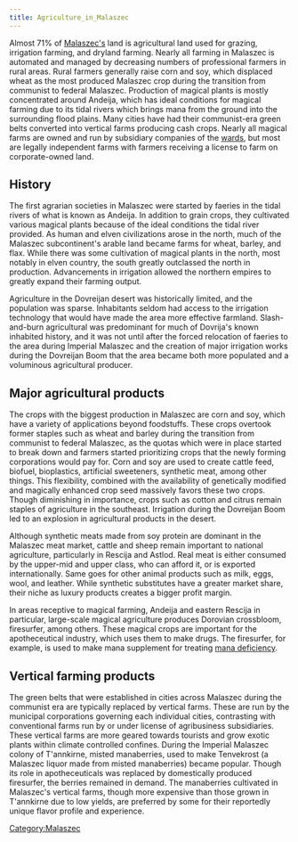 ```yaml
---
title: Agriculture_in_Malaszec
---
```

Almost 71% of [Malaszec's](Malaszec "wikilink") land is agricultural
land used for grazing, irrigation farming, and dryland farming. Nearly
all farming in Malaszec is automated and managed by decreasing numbers
of professional farmers in rural areas. Rural farmers generally raise
corn and soy, which displaced wheat as the most produced Malaszec crop
during the transition from communist to federal Malaszec. Production of
magical plants is mostly concentrated around Andeija, which has ideal
conditions for magical farming due to its tidal rivers which brings mana
from the ground into the surrounding flood plains. Many cities have had
their communist-era green belts converted into vertical farms producing
cash crops. Nearly all magical farms are owned and run by subsidiary
companies of the [wards](Wards_and_cities_of_Malaszec "wikilink"), but
most are legally independent farms with farmers receiving a license to
farm on corporate-owned land.

## History

The first agrarian societies in Malaszec were started by faeries in the
tidal rivers of what is known as Andeija. In addition to grain crops,
they cultivated various magical plants because of the ideal conditions
the tidal river provided. As human and elven civilizations arose in the
north, much of the Malaszec subcontinent's arable land became farms for
wheat, barley, and flax. While there was some cultivation of magical
plants in the north, most notably in elven country, the south greatly
outclassed the north in production. Advancements in irrigation allowed
the northern empires to greatly expand their farming output.

Agriculture in the Dovreijan desert was historically limited, and the
population was sparse. Inhabitants seldom had access to the irrigation
technology that would have made the area more effective farmland.
Slash-and-burn agricultural was predominant for much of Dovrija's known
inhabited history, and it was not until after the forced relocation of
faeries to the area during Imperial Malaszec and the creation of major
irrigation works during the Dovreijan Boom that the area became both
more populated and a voluminous agricultural producer.

## Major agricultural products

The crops with the biggest production in Malaszec are corn and soy,
which have a variety of applications beyond foodstuffs. These crops
overtook former staples such as wheat and barley during the transition
from communist to federal Malaszec, as the quotas which were in place
started to break down and farmers started prioritizing crops that the
newly forming corporations would pay for. Corn and soy are used to
create cattle feed, biofuel, bioplastics, artificial sweeteners,
synthetic meat, among other things. This flexibility, combined with the
availability of genetically modified and magically enhanced crop seed
massively favors these two crops. Though diminishing in importance,
crops such as cotton and citrus remain staples of agriculture in the
southeast. Irrigation during the Dovreijan Boom led to an explosion in
agricultural products in the desert.

Although synthetic meats made from soy protein are dominant in the
Malaszec meat market, cattle and sheep remain important to national
agriculture, particularly in Rescija and Astlod. Real meat is either
consumed by the upper-mid and upper class, who can afford it, or is
exported internationally. Same goes for other animal products such as
milk, eggs, wool, and leather. While synthetic substitutes have a
greater market share, their niche as luxury products creates a bigger
profit margin.

In areas receptive to magical farming, Andeija and eastern Rescija in
particular, large-scale magical agriculture produces Dorovian
crossbloom, firesurfer, among others. These magical crops are important
for the apotheceutical industry, which uses them to make drugs. The
firesurfer, for example, is used to make mana supplement for treating
[mana deficiency](Faerie#Mana_deficiency "wikilink").

## Vertical farming products

The green belts that were established in cities across Malaszec during
the communist era are typically replaced by vertical farms. These are
run by the municipal corporations governing each individual cities,
contrasting with conventional farms run by or under license of
agribusiness subsidiaries. These vertical farms are more geared towards
tourists and grow exotic plants within climate controlled confines.
During the Imperial Malaszec colony of T'annkirne, misted manaberries,
used to make Tenvekrost (a Malaszec liquor made from misted manaberries)
became popular. Though its role in apotheceuticals was replaced by
domestically produced firesurfer, the berries remained in demand. The
manaberries cultivated in Malaszec's vertical farms, though more
expensive than those grown in T'annkirne due to low yields, are
preferred by some for their reportedly unique flavor profile and
experience.

[Category:Malaszec](Category:Malaszec "wikilink")